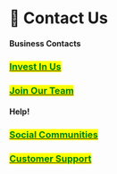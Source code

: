 # 💬 Contact Us

#### Business Contacts

### <mark style="color:green;"></mark>[<mark style="color:green;">Invest In Us</mark>](invest-in-us.md)<mark style="color:green;"></mark>

### <mark style="color:green;"></mark>[<mark style="color:green;">Join Our Team</mark>](join-our-team.md)<mark style="color:green;"></mark>

#### Help!

### <mark style="color:green;"></mark>[<mark style="color:green;">Social Communities</mark>](social-communities.md)<mark style="color:green;"></mark>

### <mark style="color:green;"></mark>[<mark style="color:green;">Customer Support</mark>](customer-support.md)<mark style="color:green;"></mark>

